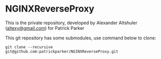 NGINXReverseProxy
=================

This is the private repository, developed by Alexander Altshuler (altexy@gmail.com) for Patrick Parker


This git repository has some submodules, use command below to clone:

```
git clone --recursive git@github.com:patrickparker/NGINXReverseProxy.git
```
